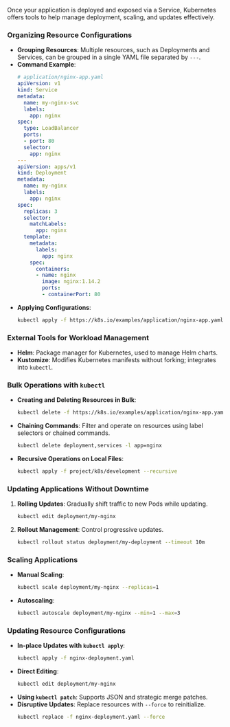 
Once your application is deployed and exposed via a Service, Kubernetes offers tools to help manage deployment, scaling, and updates effectively.

### Organizing Resource Configurations

- **Grouping Resources**: Multiple resources, such as Deployments and Services, can be grouped in a single YAML file separated by `---`.
- **Command Example**:
  ```yaml
  # application/nginx-app.yaml
  apiVersion: v1
  kind: Service
  metadata:
    name: my-nginx-svc
    labels:
      app: nginx
  spec:
    type: LoadBalancer
    ports:
    - port: 80
    selector:
      app: nginx
  ---
  apiVersion: apps/v1
  kind: Deployment
  metadata:
    name: my-nginx
    labels:
      app: nginx
  spec:
    replicas: 3
    selector:
      matchLabels:
        app: nginx
    template:
      metadata:
        labels:
          app: nginx
      spec:
        containers:
        - name: nginx
          image: nginx:1.14.2
          ports:
          - containerPort: 80
  ```
- **Applying Configurations**:
  ```bash
  kubectl apply -f https://k8s.io/examples/application/nginx-app.yaml
  ```

### External Tools for Workload Management

- **Helm**: Package manager for Kubernetes, used to manage Helm charts.
- **Kustomize**: Modifies Kubernetes manifests without forking; integrates into `kubectl`.

### Bulk Operations with `kubectl`

- **Creating and Deleting Resources in Bulk**:
  ```bash
  kubectl delete -f https://k8s.io/examples/application/nginx-app.yaml
  ```
- **Chaining Commands**: Filter and operate on resources using label selectors or chained commands.
  ```bash
  kubectl delete deployment,services -l app=nginx
  ```
- **Recursive Operations on Local Files**:
  ```bash
  kubectl apply -f project/k8s/development --recursive
  ```

### Updating Applications Without Downtime

1. **Rolling Updates**: Gradually shift traffic to new Pods while updating.
   ```bash
   kubectl edit deployment/my-nginx
   ```
2. **Rollout Management**: Control progressive updates.
   ```bash
   kubectl rollout status deployment/my-deployment --timeout 10m
   ```

### Scaling Applications

- **Manual Scaling**:
  ```bash
  kubectl scale deployment/my-nginx --replicas=1
  ```
- **Autoscaling**:
  ```bash
  kubectl autoscale deployment/my-nginx --min=1 --max=3
  ```

### Updating Resource Configurations

- **In-place Updates with `kubectl apply`**:
  ```bash
  kubectl apply -f nginx-deployment.yaml
  ```
- **Direct Editing**:
  ```bash
  kubectl edit deployment/my-nginx
  ```
- **Using `kubectl patch`**: Supports JSON and strategic merge patches.
- **Disruptive Updates**: Replace resources with `--force` to reinitialize.
  ```bash
  kubectl replace -f nginx-deployment.yaml --force
  ```

